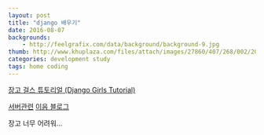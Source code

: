 ```yaml
---
layout: post
title: "django 배우기"
date: 2016-08-07
backgrounds:
    - http://feelgrafix.com/data/background/background-9.jpg
thumb: http://www.khuplaza.com/files/attach/images/27860/407/268/002/202-4700.jpg
categories: development study
tags: home coding
---
```


[장고 걸스 튜토리얼 (Django Girls Tutorial)](http://tutorial.djangogirls.org/ko/)

[서버관련](http://sebatyler.github.io/2016/05/31/django-performance)
[이음 블로그](http://bigmatch.i-um.net/2014/05/idealmate-on-aws/)

장고 너무 어려워...